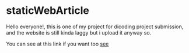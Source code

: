 # staticWebArticle
Hello everyone!, this is one of my project for dicoding project submission, and the website is still kinda laggy but i upload it anyway so.

You can see at this link if you want too [see](staticwebarticle.netlify.app)

